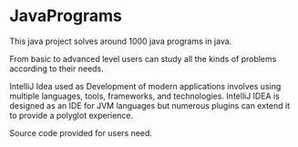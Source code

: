 # JavaPrograms
This java project solves around 1000 java programs in java.

From basic to advanced level users can study all the kinds of problems 
according to their needs.

IntelliJ Idea used as Development of modern applications involves using multiple languages, tools,
frameworks, and technologies. 
IntelliJ IDEA is designed as an IDE for JVM languages but numerous plugins can 
extend it to provide a polyglot experience.

Source code provided for users need.
